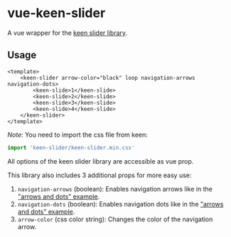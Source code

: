 # vue-keen-slider

A vue wrapper for the [keen slider library](https://github.com/rcbyr/keen-slider).

## Usage

```vue
<template>
    <keen-slider arrow-color="black" loop navigation-arrows navigation-dots>
    	<keen-slide>1</keen-slide>
    	<keen-slide>2</keen-slide>
    	<keen-slide>3</keen-slide>
    	<keen-slide>4</keen-slide>
    </keen-slider>
</template>
```

*Note*: You need to import the css file from keen:

```javascript
import 'keen-slider/keen-slider.min.css'
```

All options of the keen slider library are accessible as vue prop. 

This library also includes 3 additional props for more easy use:

1. `navigation-arrows` (boolean): Enables navigation arrows like in the ["arrows and dots" example](https://keen-slider.io/examples/#navigation). 
2. `navigation-dots` (boolean): Enables navigation dots like in the ["arrows and dots" example](https://keen-slider.io/examples/#navigation). 
2. `arrow-color` (css color string): Changes the color of the navigation arrow. 

